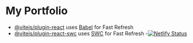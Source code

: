 # My Portfolio



- [@vitejs/plugin-react](https://github.com/vitejs/vite-plugin-react/blob/main/packages/plugin-react/README.md) uses [Babel](https://babeljs.io/) for Fast Refresh
- [@vitejs/plugin-react-swc](https://github.com/vitejs/vite-plugin-react-swc) uses [SWC](https://swc.rs/) for Fast Refresh
-[![Netlify Status](https://api.netlify.com/api/v1/badges/f9f27128-8a62-4177-b364-b6a174115589/deploy-status)](https://app.netlify.com/projects/aakashmaurya/deploys)
